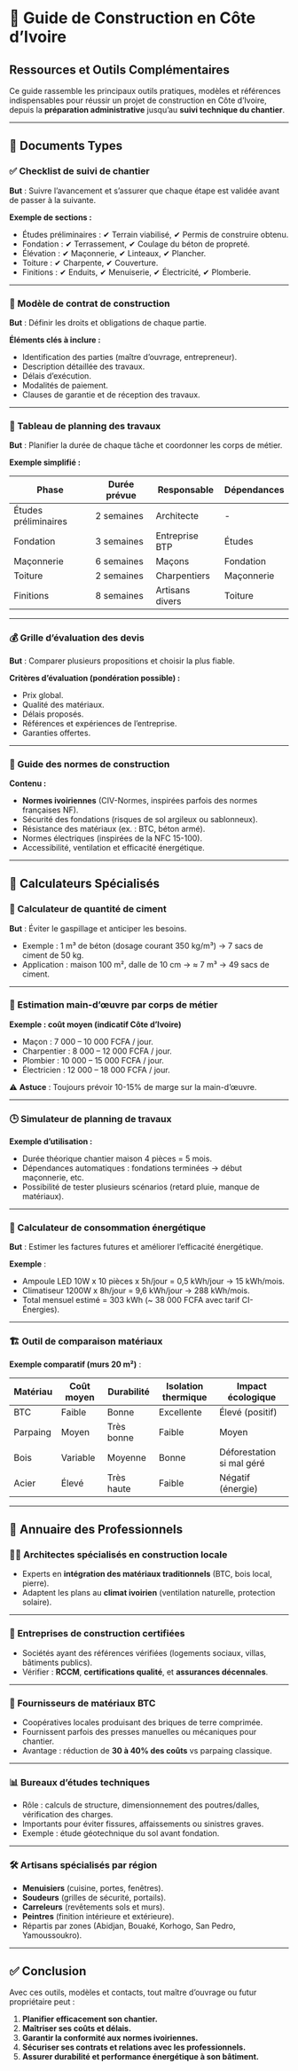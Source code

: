 # 📘 Guide de Construction en Côte d’Ivoire  
## Ressources et Outils Complémentaires

Ce guide rassemble les principaux outils pratiques, modèles et références indispensables pour réussir un projet de construction en Côte d’Ivoire, depuis la **préparation administrative** jusqu’au **suivi technique du chantier**.

---

## 📂 Documents Types  

### ✅ Checklist de suivi de chantier  
**But** : Suivre l’avancement et s’assurer que chaque étape est validée avant de passer à la suivante.  

**Exemple de sections :**  
- Études préliminaires : ✔ Terrain viabilisé, ✔ Permis de construire obtenu.  
- Fondation : ✔ Terrassement, ✔ Coulage du béton de propreté.  
- Élévation : ✔ Maçonnerie, ✔ Linteaux, ✔ Plancher.  
- Toiture : ✔ Charpente, ✔ Couverture.  
- Finitions : ✔ Enduits, ✔ Menuiserie, ✔ Électricité, ✔ Plomberie.  

---

### 📑 Modèle de contrat de construction  
**But** : Définir les droits et obligations de chaque partie.  

**Éléments clés à inclure :**  
- Identification des parties (maître d’ouvrage, entrepreneur).  
- Description détaillée des travaux.  
- Délais d’exécution.  
- Modalités de paiement.  
- Clauses de garantie et de réception des travaux.  

---

### 📅 Tableau de planning des travaux  
**But** : Planifier la durée de chaque tâche et coordonner les corps de métier.  

**Exemple simplifié :**  

| Phase              | Durée prévue | Responsable        | Dépendances |
|--------------------|--------------|-------------------|-------------|
| Études préliminaires | 2 semaines   | Architecte         | -           |
| Fondation          | 3 semaines   | Entreprise BTP     | Études      |
| Maçonnerie         | 6 semaines   | Maçons             | Fondation   |
| Toiture            | 2 semaines   | Charpentiers       | Maçonnerie  |
| Finitions          | 8 semaines   | Artisans divers    | Toiture     |

---

### 💰 Grille d’évaluation des devis  
**But** : Comparer plusieurs propositions et choisir la plus fiable.  

**Critères d’évaluation (pondération possible) :**  
- Prix global.  
- Qualité des matériaux.  
- Délais proposés.  
- Références et expériences de l’entreprise.  
- Garanties offertes.  

---

### 📘 Guide des normes de construction  
**Contenu :**  
- **Normes ivoiriennes** (CIV-Normes, inspirées parfois des normes françaises NF).  
- Sécurité des fondations (risques de sol argileux ou sablonneux).  
- Résistance des matériaux (ex. : BTC, béton armé).  
- Normes électriques (inspirées de la NFC 15-100).  
- Accessibilité, ventilation et efficacité énergétique.  

---

## 🧮 Calculateurs Spécialisés  

### 🧱 Calculateur de quantité de ciment  
**But** : Éviter le gaspillage et anticiper les besoins.  
- Exemple : 1 m³ de béton (dosage courant 350 kg/m³) → 7 sacs de ciment de 50 kg.  
- Application : maison 100 m², dalle de 10 cm → ≈ 7 m³ → 49 sacs de ciment.  

---

### 👷 Estimation main-d’œuvre par corps de métier  
**Exemple : coût moyen (indicatif Côte d’Ivoire)**  
- Maçon : 7 000 – 10 000 FCFA / jour.  
- Charpentier : 8 000 – 12 000 FCFA / jour.  
- Plombier : 10 000 – 15 000 FCFA / jour.  
- Électricien : 12 000 – 18 000 FCFA / jour.  

⚠️ **Astuce** : Toujours prévoir 10-15% de marge sur la main-d’œuvre.  

---

### 🕒 Simulateur de planning de travaux  
**Exemple d’utilisation :**  
- Durée théorique chantier maison 4 pièces = 5 mois.  
- Dépendances automatiques : fondations terminées → début maçonnerie, etc.  
- Possibilité de tester plusieurs scénarios (retard pluie, manque de matériaux).  

---

### 🔌 Calculateur de consommation énergétique  
**But** : Estimer les factures futures et améliorer l’efficacité énergétique.  

**Exemple** :  
- Ampoule LED 10W x 10 pièces x 5h/jour = 0,5 kWh/jour → 15 kWh/mois.  
- Climatiseur 1200W x 8h/jour = 9,6 kWh/jour → 288 kWh/mois.  
- Total mensuel estimé = 303 kWh (~ 38 000 FCFA avec tarif CI-Énergies).  

---

### 🏗️ Outil de comparaison matériaux  
**Exemple comparatif (murs 20 m²)** :  

| Matériau | Coût moyen | Durabilité | Isolation thermique | Impact écologique |
|----------|-----------|------------|---------------------|------------------|
| BTC      | Faible    | Bonne      | Excellente          | Élevé (positif)  |
| Parpaing | Moyen     | Très bonne | Faible              | Moyen            |
| Bois     | Variable  | Moyenne    | Bonne               | Déforestation si mal géré |
| Acier    | Élevé     | Très haute | Faible              | Négatif (énergie) |

---

## 📒 Annuaire des Professionnels  

### 👨‍🎨 Architectes spécialisés en construction locale  
- Experts en **intégration des matériaux traditionnels** (BTC, bois local, pierre).  
- Adaptent les plans au **climat ivoirien** (ventilation naturelle, protection solaire).  

---

### 🏢 Entreprises de construction certifiées  
- Sociétés ayant des références vérifiées (logements sociaux, villas, bâtiments publics).  
- Vérifier : **RCCM**, **certifications qualité**, et **assurances décennales**.  

---

### 🧱 Fournisseurs de matériaux BTC  
- Coopératives locales produisant des briques de terre comprimée.  
- Fournissent parfois des presses manuelles ou mécaniques pour chantier.  
- Avantage : réduction de **30 à 40% des coûts** vs parpaing classique.  

---

### 📊 Bureaux d’études techniques  
- Rôle : calculs de structure, dimensionnement des poutres/dalles, vérification des charges.  
- Importants pour éviter fissures, affaissements ou sinistres graves.  
- Exemple : étude géotechnique du sol avant fondation.  

---

### 🛠️ Artisans spécialisés par région  
- **Menuisiers** (cuisine, portes, fenêtres).  
- **Soudeurs** (grilles de sécurité, portails).  
- **Carreleurs** (revêtements sols et murs).  
- **Peintres** (finition intérieure et extérieure).  
- Répartis par zones (Abidjan, Bouaké, Korhogo, San Pedro, Yamoussoukro).  

---

## ✅ Conclusion  
Avec ces outils, modèles et contacts, tout maître d’ouvrage ou futur propriétaire peut :  
1. **Planifier efficacement son chantier.**  
2. **Maîtriser ses coûts et délais.**  
3. **Garantir la conformité aux normes ivoiriennes.**  
4. **Sécuriser ses contrats et relations avec les professionnels.**  
5. **Assurer durabilité et performance énergétique à son bâtiment.**  
